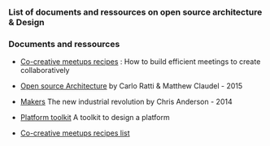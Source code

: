 ### List of documents and ressources on open source architecture & Design 


### Documents and ressources

* [Co-creative meetups recipes](https://docs.google.com/spreadsheets/d/1dVhQs7aiS9wE1EkmaITFKL-9jDxwx6uFzE992qQhJ80/edit#gid=13) : How to  build efficient meetings to create collaboratively
* [Open source Architecture](http://www.amazon.com/Open-Source-Architecture-Carlo-Ratti/dp/0500343063) by Carlo Ratti & Matthew Claudel - 2015
* [Makers](http://www.amazon.com/Makers-The-New-Industrial-Revolution/dp/0307720969) The new industrial revolution by Chris Anderson - 2014
* [Platform toolkit](http://platformdesigntoolkit.com) A toolkit to design a platform

* [Co-creative meetups recipes list](https://docs.google.com/spreadsheets/d/1dVhQs7aiS9wE1EkmaITFKL-9jDxwx6uFzE992qQhJ80/edit#gid=15)
